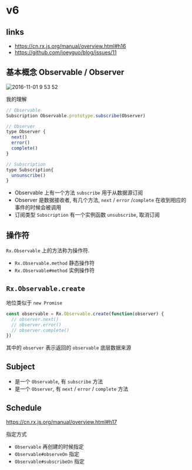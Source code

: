 # v6

## links

- https://cn.rx.js.org/manual/overview.html#h16
- https://github.com/joeyguo/blog/issues/11

## 基本概念 Observable / Observer

![2016-11-01 9 53 52](https://cloud.githubusercontent.com/assets/10385585/19889545/58dababe-a070-11e6-8e54-be78121f9ba1.png)

我的理解

```js
// Observable
Subscription Observable.prototype.subscribe(Observer)

// Observer
type Observer {
  next()
  error()
  complete()
}

// Subscription
type Subscription{
  unsunscribe()
}
```

- Observable 上有一个方法 `subscribe` 用于从数据源订阅
- Observer 是数据接收者, 有几个方法, `next` / `error` /`complete` 在收到相应的事件的时候会被调用
- 订阅类型 `Subscription` 有一个实例函数 `unsubscribe`, 取消订阅

## 操作符

`Rx.Observable` 上的方法称为操作符.

- `Rx.Observable.method` 静态操作符
- `Rx.Observable#method` 实例操作符

## `Rx.Observable.create`

地位类似于 `new Promise`

```js
const observable = Rx.Observable.create(function(observer) {
  // observer.next()
  // observer.error()
  // observer.complete()
})
```

其中的 `observer` 表示返回的 `observable` 底层数据来源

## Subject

- 是一个 `Observable`, 有 `subscribe` 方法
- 是一个 `Observer`, 有 `next` / `error` / `complete` 方法

## Schedule

https://cn.rx.js.org/manual/overview.html#h17

指定方式

- `Observable` 再创建的时候指定
- `Observable#observeOn` 指定
- `Observable#subscribeOn` 指定
